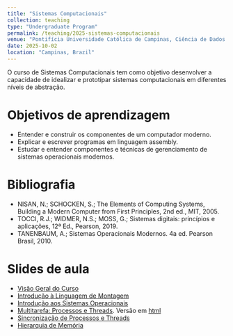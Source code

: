 ```yaml
---
title: "Sistemas Computacionais"
collection: teaching
type: "Undergraduate Program"
permalink: /teaching/2025-sistemas-computacionais
venue: "Pontifícia Universidade Católica de Campinas, Ciência de Dados e Inteligência Artificial"
date: 2025-10-02
location: "Campinas, Brazil"
---
```


O curso de Sistemas Computacionais tem como objetivo desenvolver a capacidade de idealizar e prototipar sistemas computacionais em diferentes níveis de abstração. 


# Objetivos de aprendizagem

- Entender e construir os componentes de um computador moderno.
- Explicar e escrever programas em linguagem assembly.
- Estudar e entender componentes e técnicas de gerenciamento de sistemas operacionais modernos.


# Bibliografia
 
 - NISAN, N.; SCHOCKEN, S.; The Elements of Computing Systems, Building a Modern Computer from First Principles, 2nd ed., MIT, 2005.
 - TOCCI, R.J.; WIDMER, N.S.; MOSS, G.; Sistemas digitais: princípios e aplicações, 12ª Ed., Pearson, 2019.
 - TANENBAUM, A.; Sistemas Operacionais Modernos. 4a ed. Pearson Brasil, 2010.  
 

# Slides de aula

- [Visão Geral do Curso](https://denmartins.github.io/files/lectures/01-SC-VisaoGeral.pdf)
- [Introdução à Linguagem de Montagem](https://denmartins.github.io/files/lectures/SC-Intro-Assembly.pdf)
- [Introdução aos Sistemas Operacionais](https://denmartins.github.io/files/lectures/03-SC-OS-Intro.pdf)
- [Multitarefa: Processos e Threads](https://denmartins.github.io/files/lectures/04-SC-OS-Multitarefa.pdf). Versão em [html](https://denmartins.github.io/files/lectures/04-SC-OS-Multitarefa.html)
- [Sincronização de Processos e Threads](https://denmartins.github.io/files/lectures/05-SC-OS-Sincronizacao.pdf)
- [Hierarquia de Memória](https://denmartins.github.io/files/lectures/06-SC-OS-Hierarquia-Memoria.pdf)